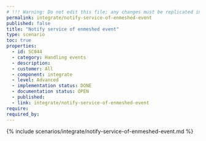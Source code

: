 ```yaml
---
# !!! Warning: Do not edit this file; any changes must be replicated in Excel !!! 
permalink: integrate/notify-service-of-enmeshed-event
published: false
title: "Notify service of enmeshed event"
type: scenario
toc: true
properties:
  - id: SC044
  - category: Handling events
  - description:
  - customer: All
  - component: integrate
  - level: Advanced
  - implementation status: DONE
  - documentation status: OPEN
  - published:
  - link: integrate/notify-service-of-enmeshed-event
require:
required_by:
---
```


{% include scenarios/integrate/notify-service-of-enmeshed-event.md %}
